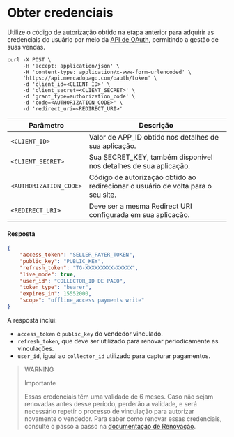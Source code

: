 # Obter credenciais

Utilize o código de autorização obtido na etapa anterior para adquirir as credenciais do usuário por meio da [API de OAuth](/developers/pt/reference/oauth/_oauth_token/post), permitindo a gestão de suas vendas.

```curl
curl -X POST \
     -H 'accept: application/json' \
     -H 'content-type: application/x-www-form-urlencoded' \
     'https://api.mercadopago.com/oauth/token' \
     -d 'client_id=<CLIENT_ID>' \
     -d 'client_secret=<CLIENT_SECRET>' \
     -d 'grant_type=authorization_code' \
     -d 'code=<AUTHORIZATION_CODE>' \
     -d 'redirect_uri=<REDIRECT_URI>'
```

| Parâmetro                | Descrição                                                                                      |
|--------------------------|--------------------------------------------------------------------------------------------------|
| `<CLIENT_ID>`            | Valor de APP_ID obtido nos detalhes de sua aplicação.                                      |
| `<CLIENT_SECRET>`        | Sua SECRET_KEY, também disponível nos detalhes de sua aplicação.                              |
| `<AUTHORIZATION_CODE>`   | Código de autorização obtido ao redirecionar o usuário de volta para o seu site.                     |
| `<REDIRECT_URI>`         | Deve ser a mesma Redirect URI configurada em sua aplicação.                                     |

#### Resposta

```json
{
    "access_token": "SELLER_PAYER_TOKEN",
    "public_key": "PUBLIC_KEY",
    "refresh_token": "TG-XXXXXXXXX-XXXXX",
    "live_mode": true,
    "user_id": "COLLECTOR_ID DE PAGO",
    "token_type": "bearer",
    "expires_in": 15552000,
    "scope": "offline_access payments write"
}
```

A resposta inclui:
- `access_token` e `public_key` do vendedor vinculado.
- `refresh_token`, que deve ser utilizado para renovar periodicamente as vinculações.
- `user_id`, igual ao `collector_id` utilizado para capturar pagamentos.

> WARNING
>
> Importante
>
> Essas credenciais têm uma validade de 6 meses. Caso não sejam renovadas antes desse período, perderão a validade, e será necessário repetir o processo de vinculação para autorizar novamente o vendedor. Para saber como renovar essas credenciais, consulte o passo a passo na [documentação de Renovação](/developers/pt/docs/split-payment/additional-content/security/oauth/renewal).